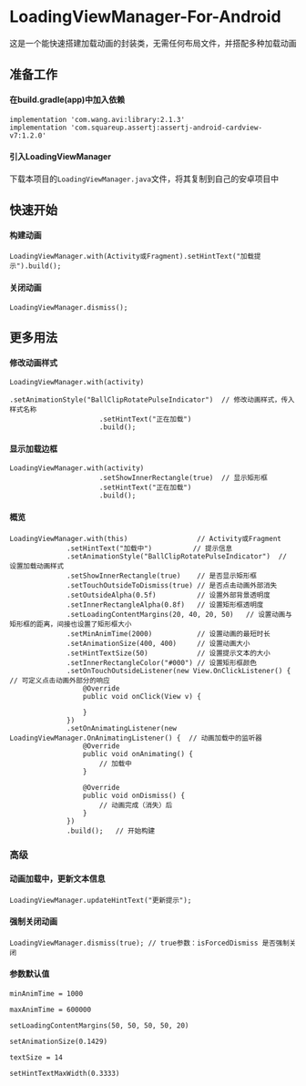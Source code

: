 # LoadingViewManager-For-Android

这是一个能快速搭建加载动画的封装类，无需任何布局文件，并搭配多种加载动画

## 准备工作

#### 在build.gradle(app)中加入依赖

  ```
  implementation 'com.wang.avi:library:2.1.3'
  implementation 'com.squareup.assertj:assertj-android-cardview-v7:1.2.0'
  ```
  
#### 引入LoadingViewManager

  下载本项目的```LoadingViewManager.java```文件，将其复制到自己的安卓项目中
  
  
## 快速开始

#### 构建动画

  ```
  LoadingViewManager.with(Activity或Fragment).setHintText("加载提示").build();
  ```
  
#### 关闭动画

  ```
  LoadingViewManager.dismiss();
  ```


## 更多用法

#### 修改动画样式

  ```
  LoadingViewManager.with(activity)
                        .setAnimationStyle("BallClipRotatePulseIndicator")  // 修改动画样式，传入样式名称
                        .setHintText("正在加载")
                        .build();
  ```
  
#### 显示加载边框

  ```
  LoadingViewManager.with(activity)
                        .setShowInnerRectangle(true)  // 显示矩形框
                        .setHintText("正在加载")
                        .build();
  ```
    
    
#### 概览

  ```
  LoadingViewManager.with(this)                 // Activity或Fragment
                .setHintText("加载中")          // 提示信息
                .setAnimationStyle("BallClipRotatePulseIndicator")  // 设置加载动画样式
                .setShowInnerRectangle(true)    // 是否显示矩形框
                .setTouchOutsideToDismiss(true) // 是否点击动画外部消失
                .setOutsideAlpha(0.5f)          // 设置外部背景透明度
                .setInnerRectangleAlpha(0.8f)   // 设置矩形框透明度
                .setLoadingContentMargins(20, 40, 20, 50)   // 设置动画与矩形框的距离，间接也设置了矩形框大小
                .setMinAnimTime(2000)           // 设置动画的最短时长
                .setAnimationSize(400, 400)     // 设置动画大小
                .setHintTextSize(50)            // 设置提示文本的大小
                .setInnerRectangleColor("#000") // 设置矩形框颜色
                .setOnTouchOutsideListener(new View.OnClickListener() { // 可定义点击动画外部分的响应
                    @Override
                    public void onClick(View v) {
                        
                    }
                })
                .setOnAnimatingListener(new LoadingViewManager.OnAnimatingListener() {  // 动画加载中的监听器
                    @Override
                    public void onAnimating() {
                        // 加载中
                    }

                    @Override
                    public void onDismiss() {
                        // 动画完成（消失）后
                    }
                })
                .build();   // 开始构建
  ```

### 高级

#### 动画加载中，更新文本信息
  
  ```
  LoadingViewManager.updateHintText("更新提示");
  ```
  
#### 强制关闭动画

  ```
  LoadingViewManager.dismiss(true); // true参数：isForcedDismiss 是否强制关闭
  ```

#### 参数默认值

```
minAnimTime = 1000

maxAnimTime = 600000

setLoadingContentMargins(50, 50, 50, 50, 20)

setAnimationSize(0.1429)

textSize = 14

setHintTextMaxWidth(0.3333)
```
